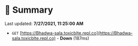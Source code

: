 # 📖 Summary
Last updated: **7/27/2021, 11:25:00 AM**

- `GET` [https://Bhadwa-sala.toxicblte.repl.co](https://Bhadwa-sala.toxicblte.repl.co) - **Down** (187ms)

